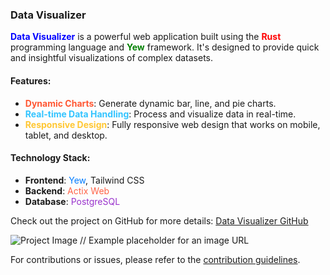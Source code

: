 ### Data Visualizer

<span style="color: blue;">**Data Visualizer**</span> is a powerful web application built using the <span style="color: red;">**Rust**</span> programming language and <span style="color: green;">**Yew**</span> framework. It's designed to provide quick and insightful visualizations of complex datasets.

#### Features:
- <span style="color: #FF5733;">**Dynamic Charts**</span>: Generate dynamic bar, line, and pie charts.
- <span style="color: #33C4FF;">**Real-time Data Handling**</span>: Process and visualize data in real-time.
- <span style="color: #FFC733;">**Responsive Design**</span>: Fully responsive web design that works on mobile, tablet, and desktop.

#### Technology Stack:
- **Frontend**: <span style="color: #007BFF;">Yew</span>, Tailwind CSS
- **Backend**: <span style="color: #FF6347;">Actix Web</span>
- **Database**: <span style="color: #9932CC;">PostgreSQL</span>

Check out the project on GitHub for more details: [Data Visualizer GitHub](https://github.com/username/data-visualizer)

![Project Image](https://example.com/path-to-image.jpg) // Example placeholder for an image URL

For contributions or issues, please refer to the [contribution guidelines](https://github.com/username/data-visualizer/blob/main/CONTRIBUTING.md).
